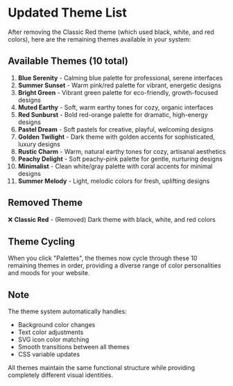 # Updated Theme List

After removing the Classic Red theme (which used black, white, and red colors), here are the remaining themes available in your system:

## Available Themes (10 total)

1. **Blue Serenity** - Calming blue palette for professional, serene interfaces
2. **Summer Sunset** - Warm pink/red palette for vibrant, energetic designs
3. **Bright Green** - Vibrant green palette for eco-friendly, growth-focused designs
4. **Muted Earthy** - Soft, warm earthy tones for cozy, organic interfaces
5. **Red Sunburst** - Bold red-orange palette for dramatic, high-energy designs
6. **Pastel Dream** - Soft pastels for creative, playful, welcoming designs
7. **Golden Twilight** - Dark theme with golden accents for sophisticated, luxury designs
8. **Rustic Charm** - Warm, natural earthy tones for cozy, artisanal aesthetics
9. **Peachy Delight** - Soft peachy-pink palette for gentle, nurturing designs
10. **Minimalist** - Clean white/gray palette with coral accents for minimal designs
11. **Summer Melody** - Light, melodic colors for fresh, uplifting designs

## Removed Theme

❌ **Classic Red** - (Removed) Dark theme with black, white, and red colors

## Theme Cycling

When you click "Palettes", the themes now cycle through these 10 remaining themes in order, providing a diverse range of color personalities and moods for your website.

## Note

The theme system automatically handles:
- Background color changes
- Text color adjustments
- SVG icon color matching
- Smooth transitions between all themes
- CSS variable updates

All themes maintain the same functional structure while providing completely different visual identities.

